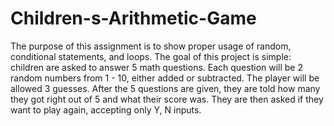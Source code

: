 # Children-s-Arithmetic-Game

The purpose of this assignment is to show proper usage of random, conditional statements, and loops. The goal of this project is simple: children are asked to answer 5 math questions.   Each question will be 2 random numbers from 1 - 10, either added or subtracted.  The player will be allowed 3 guesses.  After the 5 questions are given, they are told how many they got right out of 5 and what their score was.  They are then asked if they want to play again, accepting only Y, N inputs.

